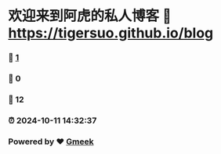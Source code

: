 # 欢迎来到阿虎的私人博客 :link: https://tigersuo.github.io/blog 
### :page_facing_up: [1](https://tigersuo.github.io/blog/tag.html) 
### :speech_balloon: 0 
### :hibiscus: 12 
### :alarm_clock: 2024-10-11 14:32:37 
### Powered by :heart: [Gmeek](https://github.com/Meekdai/Gmeek)
